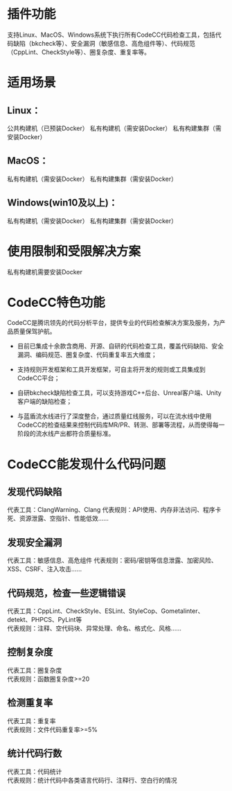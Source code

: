 # 插件功能

支持Linux、MacOS、Windows系统下执行所有CodeCC代码检查工具，包括代码缺陷（bkcheck等）、安全漏洞（敏感信息、高危组件等）、代码规范（CppLint、CheckStyle等）、圈复杂度、重复率等。

# 适用场景

## Linux：
公共构建机（已预装Docker）
私有构建机（需安装Docker）
私有构建集群（需安装Docker）

## MacOS：
私有构建机（需安装Docker）
私有构建集群（需安装Docker）

## Windows(win10及以上)：
私有构建机（需安装Docker）
私有构建集群（需安装Docker）

# 使用限制和受限解决方案
私有构建机需要安装Docker


# CodeCC特色功能
CodeCC是腾讯领先的代码分析平台，提供专业的代码检查解决方案及服务，为产品质量保驾护航。

- 目前已集成十余款含商用、开源、自研的代码检查工具，覆盖代码缺陷、安全漏洞、编码规范、圈复杂度、代码重复率五大维度；

- 支持规则开发框架和工具开发框架，可自主将开发的规则或工具集成到CodeCC平台；

- 自研bkcheck缺陷检查工具，可以支持游戏C++后台、Unreal客户端、Unity客户端的缺陷检查；

- 与蓝盾流水线进行了深度整合，通过质量红线服务，可以在流水线中使用CodeCC的检查结果来控制代码库MR/PR、转测、部署等流程，从而使得每一阶段的流水线产出都符合质量标准。

# CodeCC能发现什么代码问题

## 发现代码缺陷

代表工具：ClangWarning、Clang	
代表规则：API使用、内存非法访问、程序卡死、资源泄露、空指针、性能低效……

## 发现安全漏洞

代表工具：敏感信息、高危组件
代表规则：密码/密钥等信息泄露、加密风险、XSS、CSRF、注入攻击……

## 代码规范，检查一些逻辑错误

代表工具：CppLint、CheckStyle、ESLint、StyleCop、Gometalinter、detekt、PHPCS、PyLint等	
代表规则：注释、空代码块、异常处理、命名、格式化、风格……

## 控制复杂度	
代表工具：圈复杂度	
代表规则：函数圈复杂度>=20
	
## 检测重复率	
代表工具：重复率	
代表规则：文件代码重复率>=5%

## 统计代码行数	
代表工具：代码统计	
代表规则：统计代码中各类语言代码行、注释行、空白行的情况